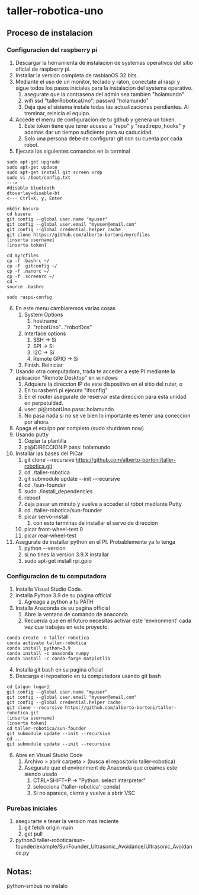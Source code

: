 # taller-robotica-uno

## Proceso de instalacion

### Configuracion del raspberry pi
1. Descargar la herramienta de instalacion de systemas operativos del sitio oficial de raspberry pi.
2. Installar la version completa de rasbianOS 32 bits.
3. Mediante el uso de un monitor, teclado y raton, conectate al raspi y sigue todos los pasos iniciales para la instalacion del systema operativo.
	1. asegurate que la contrasena del admin sea tambien "holamundo" 
	2. wifi ssd "tallerRoboticaUno"; passwd "holamundo"
	3. Deja que el sistema instale todas las actualizaciones pendientes. Al treminar, reinicia el equipo.
4. Accede el menu de configuracion de tu github y genera un token.
	1. Este token tiene que tener acceso a "repo" y "read:repo_hooks" y ademas dar un tiempo suficiente para su caducidad.
	2. Solo una persona debe de configurar git con su cuenta por cada robot. 
5. Ejecuta los siguientes comandos en la tarminal

```
sudo apt-get upgrade
sudo apt-get update
sudo apt-get install git screen xrdp
sudo vi /boot/config.txt
--->
#disable bluetooth
dtoverlay=disable-bt
<--- Ctrl+X, y, Enter

mkdir basura
cd basura
git config --global user.name "myuser"
git config --global user.email "myuser@email.com"
git config --global credential.helper cache
git clone https://github.com/alberto-bortoni/myrcfiles
[inserta username]
[inserta token]

cd myrcfiles
cp -f .bashrc ~/
cp -f .gitconfig ~/
cp -f .nanorc ~/
cp -f .screenrc ~/
cd ~
source .bashrc

sudo raspi-config
``` 
6. En este menu cambiaremos varias cosas
	1. System Options
		1. hostname
		2. "robotUno"..."robotDos"
	2. Interface options
		1. SSH -> Si
		2. SPI -> Si
		3. I2C -> Si
		4. Remote GPIO -> Si
	3. Finish. Reiniciar
7. Usando otra computadora, trada te acceder a este PI mediante la aplicacion "Remote Desktop" en windows
	1. Adquiere la direccion IP de este dispositivo en el sitio del ruter, o
	2. En tu rasberri pi ejecuta "ifconfig"
	3. En el router asegurate de reservar esta direccion para esta unidad en perpetuidad.
	4. user: pi@robotUno pass: holamundo
	5. No pasa nada si no se ve bien lo importante es tener una coneccion por ahora.
8. Apaga el equipo por completo (sudo shutdown now) 
9. Usando putty
	1. Copiar la plantilla 
	2. pi@DIRECCIONIP pass: holamundo
10. Installar las bases del PiCar
	1. git clone --recursive https://github.com/alberto-bortoni/taller-robotica.git
	2. cd ./taller-robotica
	3. git submodule update --init --recursive
	4. cd ./sun-founder
	5. sudo ./install_dependencies
	6. reboot
	7. deja pasar un minuto y vuelve a acceder al robot mediante Putty
	8. cd ./taller-robotica/sun-founder
	9. picar servo-install
		1. con esto terminas de installar el servo de direccion
	10. picar front-wheel-test 0
	11. picar rear-wheel-test
11. Asegurate de installar python en el PI. Probablemente ya lo tenga
    1.  python --version
    2.  si no tines la version 3.9.X installar
    3.  sudo apt-get install rpi.gpio
	

### Configuracion de tu computadora
1. Installa Visual Studio Code.
2. installa Python 3.9 de su pagina official
   1. Agreaga a python a tu PATH
3. Installa Anaconda de su pagina official
   1. Abre la ventana de comando de anaconda
   2. Recuerda que en el futuro necesitas activar este 'environment' cada vez que trabajes en este proyecto.
```
conda create -n taller-robotica
conda activate taller-robotica
conda install python=3.9
conda install -c anaconda numpy
conda install -c conda-forge matplotlib
```
4. Installa git bash en su pagina oficial
5. Descarga el repositorio en tu computadora usando git bash
```
cd [algun lugar]
git config --global user.name "myuser"
git config --global user.email "myuser@email.com"
git config --global credential.helper cache
git clone --recursive https://github.com/alberto-bortoni/taller-robotica.git
[inserta username]
[inserta token]
cd taller-robotica/sun-founder
git submodule update --init --recursive
cd ..
git submodule update --init --recursive
```
6. Abre en Visual Studio Code
   1. Archivo > abrir carpeta > (busca el repositorio taller-robotica)
   2. Asegurate que el environment de Anaconda que creamos este siendo usado
      1. CTRL+SHIFT+P -> "Python: select interpreter"
      2. selecciona ('taller-robotica': conda)
      3. Si no aparece, cierra y vuelve a abrir VSC


### Purebas iniciales
1. asegurarte e tener la version mas reciente
   1. git fetch origin main
   2. get pull
2. python3 taller-robotica/sun-founder/example/SunFounder_Ultrasonic_Avoidance/Ultrasonic_Avoidance.py


## Notas:
python-smbus no instalo